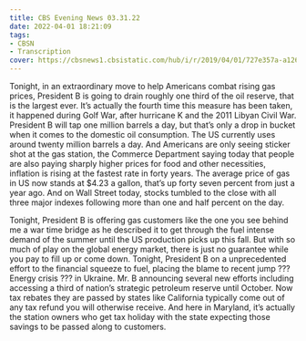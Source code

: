```yaml
---
title: CBS Evening News 03.31.22
date: 2022-04-01 18:21:09
tags:
- CBSN
- Transcription
cover: https://cbsnews1.cbsistatic.com/hub/i/r/2019/04/01/727e357a-a126-4138-a2c5-4d3222669d57/thumbnail/640x360/3ff2761028dc5c65cc4f07acd54bcd5c/cbsn2-logo-1920x1080.jpg
---
```

Tonight, in an extraordinary move to help Americans combat rising gas prices, President B is going to drain roughly one third of the oil reserve, that is the largest ever. It’s actually the fourth time this measure has been taken, it happened during Golf War, after hurricane K and the 2011 Libyan Civil War. President B will tap one million barrels a day, but that’s only a drop in bucket when it comes to the domestic oil consumption. The US currently uses around twenty million barrels a day. And Americans are only seeing sticker shot at the gas station, the Commerce Department saying today that people are also paying sharply higher prices for food and other necessities, inflation is rising at the fastest rate in forty years. The average price of gas in US now stands at $4.23 a gallon, that’s up forty seven percent from just a year ago. And on Wall Street today, stocks tumbled to the close with all three major indexes following more than one and half percent on the day.

Tonight, President B is offering gas customers like the one you see behind me a war time bridge as he described it to get through the fuel intense demand of the summer until the US production picks up this fall. But with so much of play on the global energy market, there is just no guarantee while you pay to fill up or come down. Tonight, President B on a unprecedented effort to the financial squeeze to fuel, placing the blame to recent jump ??? Energy crisis ??? in Ukraine. Mr. B announcing several new efforts including accessing a third of nation’s strategic petroleum reserve until October. Now tax rebates they are passed by states like California typically come out of any tax refund you will otherwise receive. And here in Maryland, it’s actually the station owners who get tax holiday with the state expecting those savings to be passed along to customers. 
